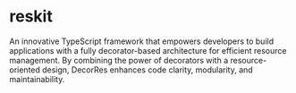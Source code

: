# reskit
An innovative TypeScript framework that empowers developers to build applications with a fully decorator-based architecture for efficient resource management. By combining the power of decorators with a resource-oriented design, DecorRes enhances code clarity, modularity, and maintainability.
